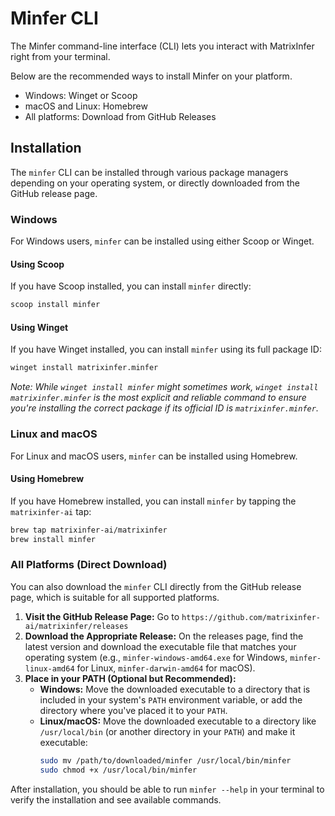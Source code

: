# Minfer CLI

The Minfer command-line interface (CLI) lets you interact with MatrixInfer right from your terminal.

Below are the recommended ways to install Minfer on your platform.

- Windows: Winget or Scoop
- macOS and Linux: Homebrew
- All platforms: Download from GitHub Releases

## Installation

The `minfer` CLI can be installed through various package managers depending on your operating system, or directly downloaded from the GitHub release page.

### Windows

For Windows users, `minfer` can be installed using either Scoop or Winget.

#### Using Scoop

If you have Scoop installed, you can install `minfer` directly:

```bash
scoop install minfer
```

#### Using Winget

If you have Winget installed, you can install `minfer` using its full package ID:

```bash
winget install matrixinfer.minfer
```
*Note: While `winget install minfer` might sometimes work, `winget install matrixinfer.minfer` is the most explicit and reliable command to ensure you're installing the correct package if its official ID is `matrixinfer.minfer`.*

### Linux and macOS

For Linux and macOS users, `minfer` can be installed using Homebrew.

#### Using Homebrew

If you have Homebrew installed, you can install `minfer` by tapping the `matrixinfer-ai` tap:

```bash
brew tap matrixinfer-ai/matrixinfer
brew install minfer
```

### All Platforms (Direct Download)

You can also download the `minfer` CLI directly from the GitHub release page, which is suitable for all supported platforms.

1.  **Visit the GitHub Release Page:** Go to `https://github.com/matrixinfer-ai/matrixinfer/releases`
2.  **Download the Appropriate Release:** On the releases page, find the latest version and download the executable file that matches your operating system (e.g., `minfer-windows-amd64.exe` for Windows, `minfer-linux-amd64` for Linux, `minfer-darwin-amd64` for macOS).
3.  **Place in your PATH (Optional but Recommended):**
    *   **Windows:** Move the downloaded executable to a directory that is included in your system's `PATH` environment variable, or add the directory where you've placed it to your `PATH`.
    *   **Linux/macOS:** Move the downloaded executable to a directory like `/usr/local/bin` (or another directory in your `PATH`) and make it executable:
        ```bash
        sudo mv /path/to/downloaded/minfer /usr/local/bin/minfer
        sudo chmod +x /usr/local/bin/minfer
        ```

After installation, you should be able to run `minfer --help` in your terminal to verify the installation and see available commands.